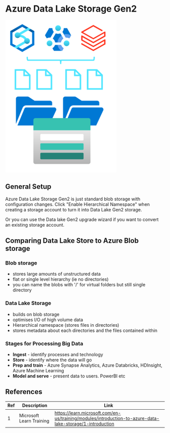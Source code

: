 # Azure Data Lake Storage Gen2



![Data Lake Storage](images/azure_data_lake_storage.PNG)


## General Setup

Azure Data Lake Storage Gen2 is just standard blob storage with configuration changes. Click "Enable Hierarchical Namespace" when creating a storage account to turn it into Data Lake Gen2 storage.

Or you can use the Data lake Gen2 upgrade wizard if you want to convert an existing storage account.


## Comparing Data Lake Store to Azure Blob storage

### Blob storage
- stores large amounts of unstructured data 
- flat or single level hierarchy (ie no directories) 
- you can name the blobs with '/' for virtual folders but still single directory


### Data Lake Storage
- builds on blob storage
- optimises I/O of high volume data
- Hierarchical namespace (stores files in directories)
- stores metadata about each directories and the files contained within


### Stages for Processing Big Data

- **Ingest** -  identify processes and technology 
- **Store** - identify where the data will go
- **Prep and train** - Azure Synapse Analytics, Azure Databricks, HDInsight, Azure Machine Learning
- **Model and serve** - present data to users. PowerBI etc





## References

| Ref | Description | Link |
| --- | ------------------- | --------------- |
| 1 | Microsoft Learn Training | https://learn.microsoft.com/en-us/training/modules/introduction-to-azure-data-lake-storage/1-introduction |
